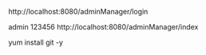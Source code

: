 

http://localhost:8080/adminManager/login

admin 
123456
http://localhost:8080/adminManager/index


yum install git -y